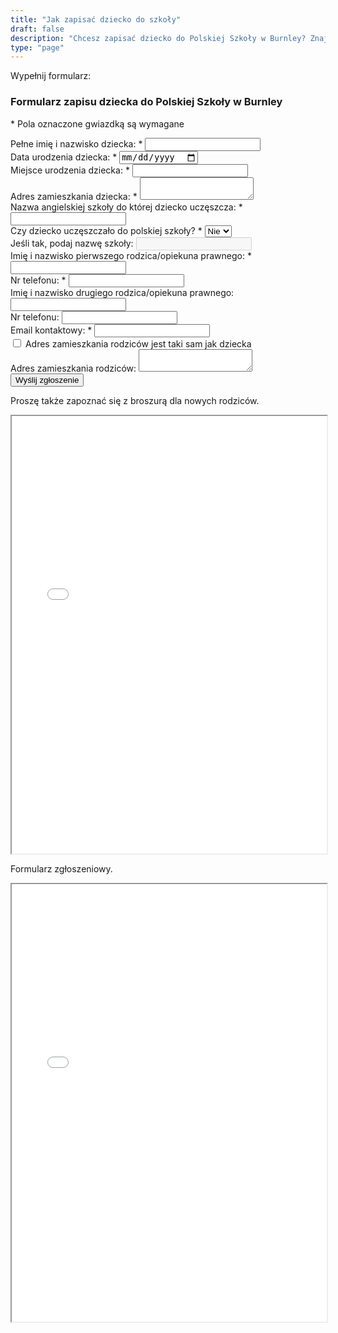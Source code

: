 ```yaml
---
title: "Jak zapisać dziecko do szkoły"
draft: false
description: "Chcesz zapisać dziecko do Polskiej Szkoły w Burnley? Znajdziesz tu formularz zgłoszeniowy i broszurę informacyjną. Sprawdź, jak łatwo dołączyć do naszej społeczności."
type: "page"
---
```

Wypełnij formularz:
<form name="enrollment" method="POST" action="/.netlify/functions/enroll">
  <div class="heading">
    <h3>Formularz zapisu dziecka do Polskiej Szkoły w Burnley</h3>
    <p>* Pola oznaczone gwiazdką są wymagane</p>
  </div>
  
  <div class="form-group">
    <label for="child_name">Pełne imię i nazwisko dziecka: *</label>
    <input type="text" name="child_name" id="child_name" class="form-control" required>
  </div>

  <div class="form-group">
    <label for="child_birth_date">Data urodzenia dziecka: *</label>
    <input type="date" name="child_birth_date" id="child_birth_date" class="form-control" required>
  </div>

  <div class="form-group">
    <label for="child_birth_place">Miejsce urodzenia dziecka: *</label>
    <input type="text" name="child_birth_place" id="child_birth_place" class="form-control" required>
  </div>

  <div class="form-group">
    <label for="child_address">Adres zamieszkania dziecka: *</label>
    <textarea name="child_address" id="child_address" class="form-control" required></textarea>
  </div>

  <div class="form-group">
    <label for="english_school">Nazwa angielskiej szkoły do której dziecko uczęszcza: *</label>
    <input type="text" name="english_school" id="english_school" class="form-control" required>
  </div>

  <div class="form-group">
    <label for="polish_school_attended">Czy dziecko uczęszczało do polskiej szkoły? *</label>
    <select name="polish_school_attended" id="polish_school_attended" class="form-control" required>
      <option value="Nie">Nie</option>
      <option value="Tak">Tak</option>
    </select>
  </div>

  <div class="form-group">
    <label for="polish_school_name">Jeśli tak, podaj nazwę szkoły:</label>
    <input type="text" name="polish_school_name" id="polish_school_name" class="form-control" disabled>
  </div>

  <div class="form-group">
    <label for="parent1_name">Imię i nazwisko pierwszego rodzica/opiekuna prawnego: *</label>
    <input type="text" name="parent1_name" id="parent1_name" class="form-control" required>
  </div>

  <div class="form-group">
    <label for="parent1_phone">Nr telefonu: *</label>
    <input type="tel" name="parent1_phone" id="parent1_phone" class="form-control" required>
  </div>

  <div class="form-group">
    <label for="parent2_name">Imię i nazwisko drugiego rodzica/opiekuna prawnego:</label>
    <input type="text" name="parent2_name" id="parent2_name" class="form-control">
  </div>

  <div class="form-group">
    <label for="parent2_phone">Nr telefonu:</label>
    <input type="tel" name="parent2_phone" id="parent2_phone" class="form-control">
  </div>

  <div class="form-group">
    <label for="contact_email">Email kontaktowy: *</label>
    <input type="email" name="contact_email" id="contact_email" class="form-control" required>
  </div>

  <div class="checkbox">
    <label>
      <input type="checkbox" id="same_address" name="same_address" value="yes"> Adres zamieszkania rodziców jest taki sam jak dziecka
    </label>
  </div>
  <div class="form-group">
    <label for="parents_address">Adres zamieszkania rodziców:</label>
    <textarea name="parents_address" id="parents_address" class="form-control" required></textarea>
  </div>

  <button type="submit" class="btn btn-template-main">
    Wyślij zgłoszenie
  </button>
</form>



Proszę także zapoznać się z broszurą dla nowych rodziców.
<iframe src="/pdf/dla_nowych.pdf" width="100%" height="700px">
    Twój przeglądarka nie obsługuje wyświetlania plików PDF.
    Możesz pobrać go [tutaj](pdf/dla_nowych.pdf).
</iframe>

Formularz zgłoszeniowy.
<iframe src="/pdf/formularz.pdf" width="100%" height="700px">
    Twój przeglądarka nie obsługuje wyświetlania plików PDF.
    Możesz pobrać go [tutaj](pdf/formularz.pdf).
</iframe>

<script>
document.addEventListener('DOMContentLoaded', function() {
  const polishSchoolAttendedSelect = document.getElementById('polish_school_attended');
  const polishSchoolNameInput = document.getElementById('polish_school_name');
  const polishSchoolNameLabel = document.querySelector('label[for="polish_school_name"]');
  const sameAddressCheckbox = document.getElementById('same_address');
  const childAddressTextarea = document.getElementById('child_address');
  const parentsAddressTextarea = document.getElementById('parents_address');
  const parentsAddressGroup = parentsAddressTextarea.closest('.form-group');
  const parentsAddressLabel = document.querySelector('label[for="parents_address"]');

  function togglePolishSchoolNameField() {
    if (polishSchoolAttendedSelect.value === 'Tak') {
      polishSchoolNameInput.disabled = false;
      polishSchoolNameInput.required = true;
      polishSchoolNameLabel.textContent = 'Jeśli tak, podaj nazwę szkoły: *';
    } else {
      polishSchoolNameInput.disabled = true;
      polishSchoolNameInput.required = false;
      polishSchoolNameInput.value = ''; // Wyczyść pole, gdy jest nieaktywne
      polishSchoolNameLabel.textContent = 'Jeśli tak, podaj nazwę szkoły:';
    }
  }

  function toggleParentsAddressField() {
    if (sameAddressCheckbox.checked) {
      parentsAddressTextarea.value = childAddressTextarea.value;
      parentsAddressTextarea.required = false;
      parentsAddressGroup.style.display = 'none';
      parentsAddressLabel.textContent = 'Adres zamieszkania rodziców:';
    } else {
      parentsAddressTextarea.required = true;
      parentsAddressGroup.style.display = 'block';
      parentsAddressLabel.textContent = 'Adres zamieszkania rodziców: *';
    }
  }

  // Ustaw stan początkowy po załadowaniu strony
  togglePolishSchoolNameField();
  toggleParentsAddressField();

  // Dodaj nasłuchiwanie na zmiany
  polishSchoolAttendedSelect.addEventListener('change', togglePolishSchoolNameField);
  sameAddressCheckbox.addEventListener('change', toggleParentsAddressField);
  
  // Aktualizuj adres rodziców, jeśli checkbox jest zaznaczony, a adres dziecka się zmienia
  childAddressTextarea.addEventListener('input', function() {
    if (sameAddressCheckbox.checked) {
      parentsAddressTextarea.value = this.value;
    }
  });
});
</script>